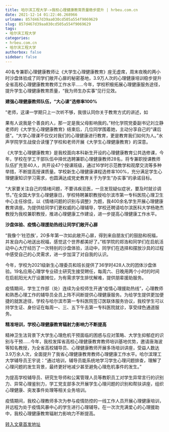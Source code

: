 ```yaml
---
title: 哈尔滨工程大学->我校心理健康教育质量稳步提升 | hrbeu.com.cn
date: 2021-12-14 01:22:46.268966
urlname: 857d467d39aa030cd505a554f9069629
slug: 857d467d39aa030cd505a554f9069629
tags: 
- 哈尔滨工程大学
categories:
- hrbeu.com.cn
- 哈尔滨工程大学
authorbox: false
sidebar: false
---
```

40名专兼职心理健康教师让《大学生心理健康教育》座无虚席，周末夜晚的两小时沙盘体验成了同学们敞开心扉的秘密基地，3.9万人次的心理健康培训稳步提升全省高校心理健康教育教师工作水平……今年，学校积极拓展心理健康服务途径，提升学生心理健康教育质量，“我为师生办实事”见行见效。

**建强心理健康教师队伍，“大心课”选修率100%**

“老师，这课一学期只上一次听不够，我很认同你关于教育方式的讲述，如
<!--more-->
果有人说我是个善良的人，那一定是我父母影响我的。”材化学院党委副书记刘立静老师的《大学生心理健康教育》结束后，几位同学围着她，主动分享自己的“课后感”。“大学心理课不仅仅对我们的心理健康进行教育，更是教育我们如何为人。”水声学院学生战俊合读懂了学校和老师开展《大学生心理健康教育》的深意。

《大学生心理健康教育》是我校面向本科新生开设的心理健康教育公共选修课，今年，学校在学工干部队伍中择优选聘兼职心理健康教师28名，将专兼职授课教师队伍扩充至40人，共开设47个授课班级，通过16学时示范教学和观摩交流等多种举措，不断提高授课质量。学校新生心理健康课程选修率100%，充分满足学生心理健康知识学习需求，也圆满达成党史教育关于为学生“办实事”的承诺目标。

“大家要关注自己的情绪问题，不要讳疾忌医，一旦发现疑似症状，要及时就诊调节。”在全国大学生心理健康日，学校特聘兼职教授哈尔滨市第一专科医院心理卫生中心主任徐佳，以《情绪问题的识别与调整》为题，我400余名学生开展心理健康教育讲座。为提供给同学们更权威的心理辅导，学校还聘请哈尔滨医科大学杨艳杰教授为我校兼职教授，推进心理健康工作建设，进一步提高心理健康工作水平。

**沙盘体验、疫情心理援助热线让同学们敞开心扉**

“我像个‘社恐族’，20多年第一次如此敞开心扉，得到来自朋友们的鼓励和祝福，并发自内心地送出祝福，感觉这个世界都美好了。”核学院的郑浩和同学们在启航活动中心大厅经历了一次特别的沙盘体验，活动中，同学们在选择和摆放沙具的过程中感受自己的心灵需求，进一步加深了对自我的认识。

今年，学校为2021级新生心理委员和班长提供了36学时428人次的团体沙盘体验。19名应用心理学专业硕士研究生接受聘任，每周六、日晚用两个小时的时间在启航阳光大厅设置摊位，为有需求学生排忧解难，提供朋辈援助服务。

疫情期间，学生工作部（处）连续为全校师生开通“疫情心理援助热线”，心理教师和熟悉心理工作的辅导员全员上阵不间断提供心理健康服务。为给学生提供更加便捷的就医途径，学校与哈尔滨市第一专科医院签订医联体服务协议，我校学生可以持学生证、身份证在每周一、三、五下午去第一专科医院就诊，享受绿色通道服务。

**精准培训，学校心理健康教育辐射力影响力不断提高**

精神卫生法背景下大学生心理危机干预面临的困惑与应对策略、大学生抑郁症的识别与干预……今年，我校发挥省高校心理健康教育教师培训基地优势，邀请唐海波等知名教授，为全省高校辅导员、心理健康教师开展多场培训讲座，受益人数达3.9万余人次，全面提升了我省心理健康教育教师心理健康工作水平。哈尔滨理工大学辅导员王宇说：“通过培训，辅导员能系统地学习学生心理问题排查，理解了心理问题的发生背景，最终更好地减少甚至避免心理危机事件的发生。”

为提高学校辅导员、研究生导师和公寓管理人员等教职员工对学生异常言行的识别力、异常心理鉴别力，学工党支部多次开展学生心理问题的识别和帮扶讲座，组织心理健康、突发事件处理等相关业务培训。

疫情期间，我校心理教师多次为参与疫情防控的一线工作人员开展心理健康培训，并远程为处于疫情风暴中心的学生进行心理辅导。在一次次充满爱心的心理援助中，我校心理健康教育辐射力影响力不断提高。



[转入文章首发地址](http://gongxue.cn/info/1015/69086.htm)